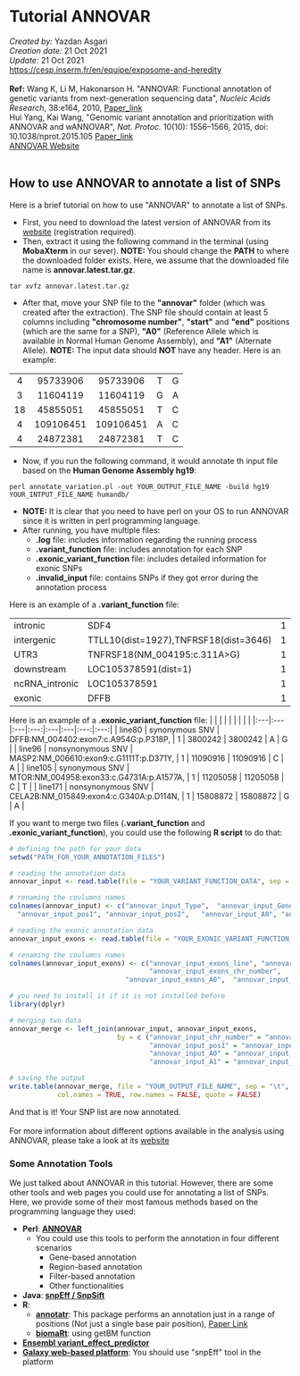 # Tutorial ANNOVAR
*Created by:* Yazdan Asgari<br>
*Creation date:* 21 Oct 2021<br>
*Update:* 21 Oct 2021<br>
https://cesp.inserm.fr/en/equipe/exposome-and-heredity
<br>
<br>
**Ref:** Wang K, Li M, Hakonarson H. "ANNOVAR: Functional annotation of genetic variants from next-generation sequencing data", *Nucleic Acids Research*, 38:e164, 2010, [Paper_link](https://pubmed.ncbi.nlm.nih.gov/20601685/)<br>
Hui Yang, Kai Wang, "Genomic variant annotation and prioritization with ANNOVAR and wANNOVAR", *Nat. Protoc.* 10(10): 1556–1566, 2015, doi: 10.1038/nprot.2015.105
[Paper_link](https://pubmed.ncbi.nlm.nih.gov/26379229/)
<br>
[ANNOVAR Website](https://annovar.openbioinformatics.org/en/latest/)
<br>
<br>
## How to use ANNOVAR to annotate a list of SNPs
Here is a brief tutorial on how to use "ANNOVAR" to annotate a list of SNPs.
<br>
- First, you need to download the latest version of ANNOVAR from its [website](https://annovar.openbioinformatics.org/en/latest/user-guide/download/) (registration required).<br>
- Then, extract it using the following command in the terminal (using **MobaXterm** in our sever). **NOTE:** You should change the **PATH** to where the downloaded folder exists. Here, we assume that the downloaded file name is **annovar.latest.tar.gz**.
```
tar xvfz annovar.latest.tar.gz
```
- After that, move your SNP file to the **"annovar"** folder (which was created after the extraction).
The SNP file should contain at least 5 columns including **"chromosome number"**, **"start"** and **"end"** positions (which are the same for a SNP), **"A0"** (Reference Allele which is available in Normal Human Genome Assembly), and **"A1"** (Alternate Allele). **NOTE:** The input data should **NOT** have any header. Here is an example:

|  |  |  |  |  | 
|:---:|:---:|:---:|:---:|:---:|  
| 4	| 95733906	| 95733906	| T	| G |
| 3	| 11604119	| 11604119	| G	| A |
| 18	| 45855051	| 45855051	| T	| C |
| 4	| 109106451	| 109106451	| A	| C |
| 4	| 24872381	| 24872381	| T	| C |

- Now, if you run the following command, it would annotate th input file based on the **Human Genome Assembly hg19**: 
```
perl annotate_variation.pl -out YOUR_OUTPUT_FILE_NAME -build hg19 YOUR_INTPUT_FILE_NAME humandb/
```
- **NOTE:** It is clear that you need to have perl on your OS to run ANNOVAR since it is written in perl programming language.
- After running, you have multiple files:
  - **.log** file: includes information regarding the running process
  - **.variant_function** file: includes annotation for each SNP
  - **.exonic_variant_function** file: includes detailed information for exonic SNPs
  - **.invalid_input** file: contains SNPs if they got error during the annotation process

Here is an example of a **.variant_function** file:

|  |  |  |  |  |  |  |
|:---|:---|:---:|:---|:---:|:---:|:---:| 
| intronic	| SDF4	| 1	| 1156131	| 1156131	| T	| C |
| intergenic	| TTLL10(dist=1927),TNFRSF18(dist=3646)	| 1	| 1135242	| 1135242	| A	| C |
| UTR3	| TNFRSF18(NM_004195:c.311A>G)	| 1	| 1138913	| 1138913	| T | C |
| downstream	| LOC105378591(dist=1)	| 1	| 1980639	| 1980639	| G	| A |
| ncRNA_intronic	| LOC105378591	| 1	| 1981118	| 1981118	| A	| C |
| exonic	| DFFB	| 1	| 3800242	| 3800242	| A |	G |

Here is an example of a **.exonic_variant_function** file:
|  |  |  |  |  |  |  |  |
|:---|:---|:---|:---:|:---|:---|:---:|:---:| 
| line80	| synonymous SNV	| DFFB:NM_004402:exon7:c.A954G:p.P318P,	| 1	| 3800242	| 3800242	| A	| G |
| line96	| nonsynonymous SNV	| MASP2:NM_006610:exon9:c.G1111T:p.D371Y,	| 1	| 11090916	| 11090916	| C	| A |
| line105	| synonymous SNV	| MTOR:NM_004958:exon33:c.G4731A:p.A1577A,	| 1	| 11205058	| 11205058	| C	| T |
| line171	| nonsynonymous SNV	| CELA2B:NM_015849:exon4:c.G340A:p.D114N,	| 1	| 15808872	| 15808872	| G	| A |

If you want to merge two files (**.variant_function** and **.exonic_variant_function**), you could use the following **R script** to do that:
```r
# defining the path for your data
setwd("PATH_FOR_YOUR_ANNOTATION_FILES")

# reading the annotation data
annovar_input <- read.table(file = "YOUR_VARIANT_FUNCTION_DATA", sep = "")

# renaming the coulumns names
colnames(annovar_input) <- c("annovar_input_Type",	"annovar_input_Gene",	"annovar_input_chr_number",	
  "annovar_input_pos1",	"annovar_input_pos2",	"annovar_input_A0",	"annovar_input_A1")

# reading the exonic annotation data
annovar_input_exons <- read.table(file = "YOUR_EXONIC_VARIANT_FUNCTION_DATA", sep = "\t")

# renaming the coulumns names
colnames(annovar_input_exons) <- c("annovar_input_exons_line", "annovar_input_exons_Type",	"annovar_input_exons_Gene",	
                                   "annovar_input_exons_chr_number",	"annovar_input_exons_pos1",	"annovar_input_exons_pos2",	
                             "annovar_input_exons_A0",	"annovar_input_exons_A1")

# you need to install it if it is not installed before
library(dplyr)

# merging two data 
annovar_merge <- left_join(annovar_input, annovar_input_exons, 
                           by = c ("annovar_input_chr_number" = "annovar_input_exons_chr_number",
                                   "annovar_input_pos1" = "annovar_input_exons_pos1",
                                   "annovar_input_A0" = "annovar_input_exons_A0",
                                   "annovar_input_A1" = "annovar_input_exons_A1"))

# saving the output
write.table(annovar_merge, file = "YOUR_OUTPUT_FILE_NAME", sep = "\t",
            col.names = TRUE, row.names = FALSE, quote = FALSE)
```

And that is it! Your SNP list are now annotated.<br><br>
For more information about different options available in the analysis using ANNOVAR, please take a look at its [website](https://annovar.openbioinformatics.org/en/latest/user-guide/startup/)
### Some Annotation Tools 
We just talked about ANNOVAR in this tutorial. However, there are some other tools and web pages you could use for annotating a list of SNPs. Here, we provide some of their most famous methods based on the programming language they used:
- **Perl**: [**ANNOVAR**](https://annovar.openbioinformatics.org/en/latest/)
  - You could use this tools to perform the annotation in four different scenarios
     - Gene-based annotation
     - Region-based annotation
     - Filter-based annotation
     - Other functionalities
- **Java**: [**snpEff / SnpSift**](http://pcingola.github.io/SnpEff/)
- **R**: 
  - [**annotatr**](https://bioconductor.org/packages/release/bioc/html/annotatr.html): This package performs an annotation just in a range of positions (Not just a single base pair position), [Paper Link](https://www.ncbi.nlm.nih.gov/pmc/articles/PMC5860117/)
  - [**biomaRt**](https://bioconductor.org/packages/release/bioc/vignettes/biomaRt/inst/doc/accessing_ensembl.html): using getBM function
- [**Ensembl variant_effect_predictor**](https://www.ensembl.org/info/docs/tools/vep/index.html)
- [**Galaxy web-based platform**](https://usegalaxy.org/): You should use "snpEff" tool in the platform

